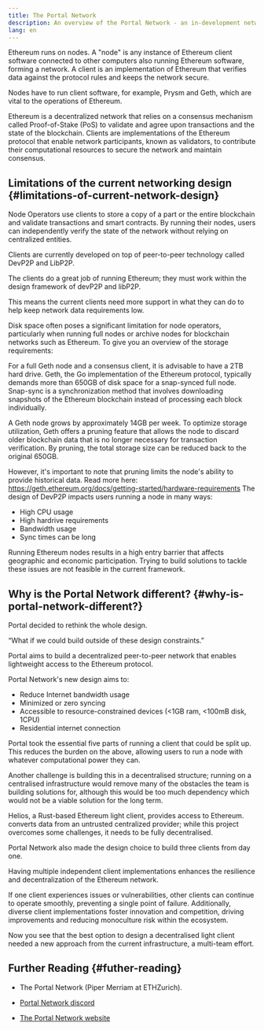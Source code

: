 ```yaml
---
title: The Portal Network
description: An overview of the Portal Network - an in-development network designed to support low-resource clients.
lang: en
---
```


Ethereum runs on nodes. A "node" is any instance of Ethereum client software connected to other computers also running Ethereum software, forming a network. A client is an implementation of Ethereum that verifies data against the protocol rules and keeps the network secure.

Nodes have to run client software, for example, Prysm and Geth, which are vital to the operations of Ethereum.

Ethereum is a decentralized network that relies on a consensus mechanism called Proof-of-Stake (PoS) to validate and agree upon transactions and the state of the blockchain. Clients are implementations of the Ethereum protocol that enable network participants, known as validators, to contribute their computational resources to secure the network and maintain consensus.

## Limitations of the current networking design {#limitations-of-current-network-design}

Node Operators use clients to store a copy of a part or the entire blockchain and validate transactions and smart contracts. By running their nodes, users can independently verify the state of the network without relying on centralized entities.

Clients are currently developed on top of peer-to-peer technology called DevP2P and LibP2P.

The clients do a great job of running Ethereum; they must work within the design framework of devP2P and libP2P.

This means the current clients need more support in what they can do to help keep network data requirements low.

Disk space often poses a significant limitation for node operators, particularly when running full nodes or archive nodes for blockchain networks such as Ethereum. To give you an overview of the storage requirements:

For a full Geth node and a consensus client, it is advisable to have a 2TB hard drive. Geth, the Go implementation of the Ethereum protocol, typically demands more than 650GB of disk space for a snap-synced full node. Snap-sync is a synchronization method that involves downloading snapshots of the Ethereum blockchain instead of processing each block individually.

A Geth node grows by approximately 14GB per week. To optimize storage utilization, Geth offers a pruning feature that allows the node to discard older blockchain data that is no longer necessary for transaction verification. By pruning, the total storage size can be reduced back to the original 650GB.

However, it's important to note that pruning limits the node's ability to provide historical data.
Read more here: https://geth.ethereum.org/docs/getting-started/hardware-requirements
The design of DevP2P impacts users running a node in many ways:

- High CPU usage
- High hardrive requirements
- Bandwidth usage
- Sync times can be long

Running Ethereum nodes results in a high entry barrier that affects geographic and economic participation. Trying to build solutions to tackle these issues are not feasible in the current framework.

## Why is the Portal Network different? {#why-is-portal-network-different?}

Portal decided to rethink the whole design.

“What if we could build outside of these design constraints.”

Portal aims to build a decentralized peer-to-peer network that enables lightweight access to the Ethereum protocol.

Portal Network's new design aims to:

- Reduce Internet bandwidth usage
- Minimized or zero syncing
- Accessible to resource-constrained devices (<1GB ram, <100mB disk, 1CPU)
- Residential internet connection

Portal took the essential five parts of running a client that could be split up. This reduces the burden on the above, allowing users to run a node with whatever computational power they can.

Another challenge is building this in a decentralised structure; running on a centralised infrastructure would remove many of the obstacles the team is building solutions for, although this would be too much dependency which would not be a viable solution for the long term.

Helios, a Rust-based Ethereum light client, provides access to Ethereum. converts data from an untrusted centralized provider; while this project overcomes some challenges, it needs to be fully decentralised.

Portal Network also made the design choice to build three clients from day one.

Having multiple independent client implementations enhances the resilience and decentralization of the Ethereum network.

If one client experiences issues or vulnerabilities, other clients can continue to operate smoothly, preventing a single point of failure. Additionally, diverse client implementations foster innovation and competition, driving improvements and reducing monoculture risk within the ecosystem.

Now you see that the best option to design a decentralised light client needed a new approach from the current infrastructure, a multi-team effort.

## Further Reading {#futher-reading}

- The Portal Network (Piper Merriam at ETHZurich).

- [Portal Network discord](https://discord.gg/6XFs56cX)

- [The Portal Network website](ethportal.net)